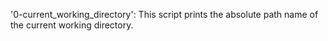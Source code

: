 '0-current_working_directory': This script prints the absolute path name of the current working directory.
